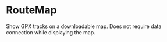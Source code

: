 RouteMap
========

Show GPX tracks on a downloadable map.
Does not require data connection while displaying the map.
